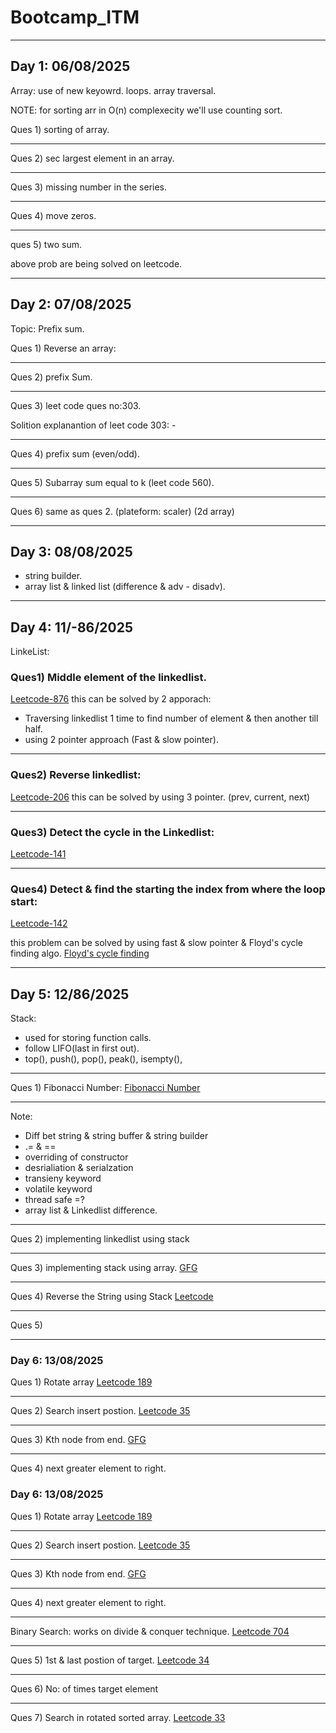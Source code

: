 # Bootcamp_ITM

---

## Day 1: 06/08/2025

Array: 
    use of new keyowrd.
    loops.
    array traversal.

NOTE: for sorting arr in O(n) complexecity we'll use counting sort.

Ques 1) sorting of array.

---
Ques 2) sec largest element in an array.

---
Ques 3) missing number in the series.

---
Ques 4) move zeros.

---
ques 5) two sum.

above prob are being solved on leetcode.

---

## Day 2: 07/08/2025

Topic: Prefix sum.

Ques 1) Reverse an array:

---
Ques 2) prefix Sum.

---
Ques 3) leet code ques no:303. 

Solition explanantion of leet code 303: -
<!-- https://leetcode.com/problems/range-sum-query-immutable/solutions/1406465/c-java-python-prefix-sum-clean-concise-o-1-space/ -->

---
Ques 4) prefix sum (even/odd).

---
Ques 5) Subarray sum equal to k (leet code 560).

---
Ques 6) same as ques 2. (plateform: scaler) (2d array) 

---

## Day 3: 08/08/2025

- string builder.
- array list & linked list (difference & adv - disadv).

---

## Day 4: 11/-86/2025

LinkeList: 

### Ques1) Middle element of the linkedlist. 
[Leetcode-876](https://leetcode.com/problems/middle-of-the-linked-list/)
    this can be solved by 2 apporach:
- Traversing linkedlist 1 time to find number of element & then another till half.
- using 2 pointer approach (Fast & slow pointer).

---
### Ques2) Reverse linkedlist:  
[Leetcode-206](https://leetcode.com/problems/reverse-linked-list/)
    this can be solved by using 3 pointer. (prev, current, next)
    
---
### Ques3) Detect the cycle in the Linkedlist:
[Leetcode-141](https://leetcode.com/problems/linked-list-cycle/description/)

---
### Ques4) Detect & find the starting the index from where the loop start:
[Leetcode-142](https://leetcode.com/problems/linked-list-cycle-ii/description/)

this problem can be solved by using fast & slow pointer & Floyd's cycle finding algo.
[Floyd's cycle finding](https://www.geeksforgeeks.org/dsa/floyds-cycle-finding-algorithm/)


---

## Day 5: 12/86/2025

Stack: 
- used for storing function calls.
- follow LIFO(last in first out).
- top(), push(), pop(), peak(), isempty(), 

---
Ques 1) Fibonacci Number: 
[Fibonacci Number](https://leetcode.com/problems/fibonacci-number/description/)

---
Note: 
- Diff bet string & string buffer & string builder
- .= & ==
- overriding of constructor
- desrialiation & serialzation
- transieny keyword
- volatile keyword
- thread safe =?
- array list & Linkedlist difference.

---
Ques 2) implementing linkedlist using stack

---
Ques 3) implementing stack using array.
[GFG](https://www.geeksforgeeks.org/problems/implement-stack-using-array/1)

---
Ques 4) Reverse the String using Stack
[Leetcode](https://leetcode.com/problems/reverse-string/)

---
Ques 5) 

---

### Day 6: 13/08/2025

Ques 1) Rotate array 
[Leetcode 189](https://leetcode.com/problems/rotate-array/description/)

---
Ques 2) Search insert postion. 
[Leetcode 35](https://leetcode.com/problems/search-insert-position/)

---
Ques 3) Kth node from end.
[GFG](https://www.geeksforgeeks.org/problems/nth-node-from-end-of-linked-list/1)

---
Ques 4) next greater element to right.


### Day 6: 13/08/2025

Ques 1) Rotate array 
[Leetcode 189](https://leetcode.com/problems/rotate-array/description/)

---
Ques 2) Search insert postion. 
[Leetcode 35](https://leetcode.com/problems/search-insert-position/)

---
Ques 3) Kth node from end.
[GFG](https://www.geeksforgeeks.org/problems/nth-node-from-end-of-linked-list/1)

---
Ques 4) next greater element to right.

---
Binary Search: works on divide & conquer technique.
[Leetcode 704](https://leetcode.com/problems/binary-search/description/)

---
Ques 5) 1st & last postion of target.
[Leetcode 34](https://leetcode.com/problems/find-first-and-last-position-of-element-in-sorted-array/)

---
Ques 6) No: of times target element 


---
Ques 7) Search in rotated sorted array.
[Leetcode 33](https://leetcode.com/problems/search-in-rotated-sorted-array/description/)